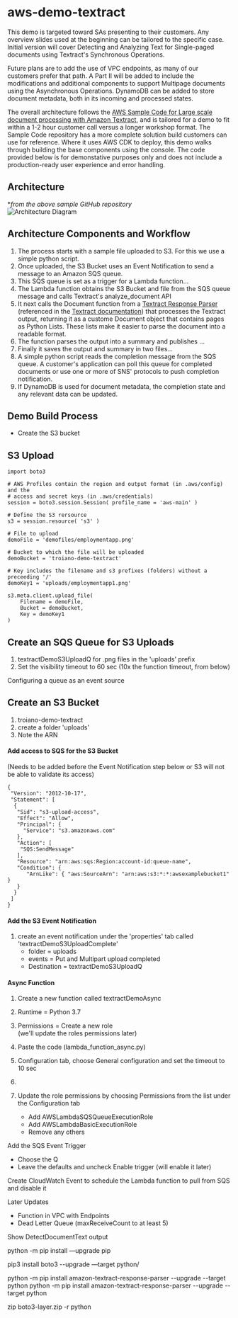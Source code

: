 # aws-demo-textract

This demo is targeted toward SAs presenting to their customers. Any overview slides used at the beginning can be tailored to the specific case. Initial version will cover Detecting and Analyzing Text for Single-paged documents using Textract's Synchronous Operations.

Future plans are to add the use of VPC endpoints, as many of our customers prefer that path. A Part II will be added to include the modifications and additional components to support Multipage documents using the Asynchronous Operations. DynamoDB can be added to store document metadata, both in its incoming and processed states.

The overall architecture follows the [AWS Sample Code for Large scale document processing with Amazon Textract](https://github.com/aws-samples/amazon-textract-serverless-large-scale-document-processing), and is tailored for a demo to fit within a 1-2 hour customer call versus a longer workshop format. The Sample Code repository has a more complete solution build customers can use for reference. Where it uses AWS CDK to deploy, this demo walks through building the base components using the console. The code provided below is for demonstative purposes only and does not include a production-ready user experience and error handling.

## Architecture
**from the above sample GitHub repository*<br />
![Architecture Diagram](https://github.com/aws-samples/amazon-textract-serverless-large-scale-document-processing/blob/master/arch.png)

## Architecture Components and Workflow
1. The process starts with a sample file uploaded to S3. For this we use a simple python script.
2. Once uploaded, the S3 Bucket uses an Event Notification to send a message to an Amazon SQS queue.
3. This SQS queue is set as a trigger for a Lambda function...
4. The Lambda function obtains the S3 Bucket and file from the SQS queue message and calls Textract's analyze_document API
5. It next calls the Document function from a [Textract Response Parser](https://github.com/aws-samples/amazon-textract-response-parser) (referenced in the [Textract documentation](https://docs.aws.amazon.com/textract/latest/dg/other-examples.html)) that processes the Textract output, returning it as a custome Document object that contains pages as Python Lists. These lists make it easier to parse the document into a readable format. 
6. The function parses the output into a summary and publishes ...
7. Finally it saves the output and summary in two files...
8. A simple python script reads the completion message from the SQS queue. A customer's application can poll this queue for completed documents or use one or more of SNS' protocols to push completion notification.
9. If DynamoDB is used for document metadata, the completion state and any relevant data can be updated.

## Demo Build Process
- Create the S3 bucket

## S3 Upload
```
import boto3

# AWS Profiles contain the region and output format (in .aws/config) and the 
# access and secret keys (in .aws/credentials)
session = boto3.session.Session( profile_name = 'aws-main' )

# Define the S3 rersource
s3 = session.resource( 's3' )

# File to upload
demoFile = 'demofiles/employmentapp.png'

# Bucket to which the file will be uploaded
demoBucket = 'troiano-demo-textract'

# Key includes the filename and s3 prefixes (folders) without a preceeding '/'
demoKey1 = 'uploads/employmentapp1.png'

s3.meta.client.upload_file(
    Filename = demoFile,
    Bucket = demoBucket,
    Key = demoKey1
)
```

## Create an SQS Queue for S3 Uploads
1. textractDemoS3UploadQ for .png files in the 'uploads' prefix
2. Set the visibility timeout to 60 sec (10x the function timeout, from below)

Configuring a queue as an event source


## Create an S3 Bucket
1. troiano-demo-textract
2. create a folder 'uploads'
3. Note the ARN

#### Add access to SQS for the S3 Bucket
(Needs to be added before the Event Notification step below or S3 will not be able to validate its access)

```
{
 "Version": "2012-10-17",
 "Statement": [
  {
   "Sid": "s3-upload-access",
   "Effect": "Allow",
   "Principal": {
     "Service": "s3.amazonaws.com"  
   },
   "Action": [
    "SQS:SendMessage"
   ],
   "Resource": "arn:aws:sqs:Region:account-id:queue-name",
   "Condition": {
      "ArnLike": { "aws:SourceArn": "arn:aws:s3:*:*:awsexamplebucket1" }
   }
  }
 ]
}
```
#### Add the S3 Event Notification
1. create an event notification under the 'properties' tab called 'textractDemoS3UploadComplete'
   - folder = uploads
   - events = Put and Multipart upload completed
   - Destination = textractDemoS3UploadQ

#### Async Function
1. Create a new function called textractDemoAsync
2. Runtime = Python 3.7
3. Permissions = Create a new role
   <br />(we'll update the roles permissions later)
4. Paste the code (lambda_function_async.py)
5. Configuration tab, choose General configuration and set the timeout to 10 sec
6. 

6. Update the role permissions by choosing Permissions from the list under the Configuration tab
   - Add AWSLambdaSQSQueueExecutionRole
   - Add AWSLambdaBasicExecutionRole 
   - Remove any others

Add the SQS Event Trigger
- Choose the Q
- Leave the defaults and uncheck Enable trigger (will enable it later)

Create CloudWatch Event to schedule the Lambda function to pull from SQS and disable it





Later Updates
- Function in VPC with Endpoints
- Dead Letter Queue (maxReceiveCount to at least 5)



Show DetectDocumentText output

python -m pip install —upgrade pip

pip3 install boto3 --upgrade —target python/

python -m pip install amazon-textract-response-parser --upgrade --target python
python -m pip install amazon-textract-response-parser --upgrade --target python

zip boto3-layer.zip -r python
